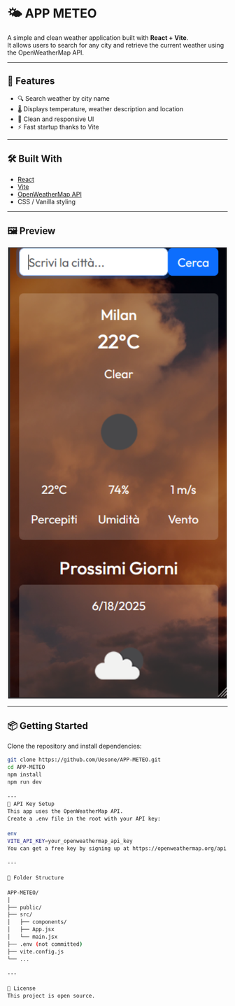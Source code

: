 # 🌤️ APP METEO

A simple and clean weather application built with **React + Vite**.  
It allows users to search for any city and retrieve the current weather using the OpenWeatherMap API.

---

## 🚀 Features

- 🔍 Search weather by city name
- 🌡️ Displays temperature, weather description and location
- 🎨 Clean and responsive UI
- ⚡ Fast startup thanks to Vite

---

## 🛠️ Built With

- [React](https://reactjs.org/)
- [Vite](https://vitejs.dev/)
- [OpenWeatherMap API](https://openweathermap.org/api)
- CSS / Vanilla styling

---

## 🖼️ Preview

<p align="center">
  <img src="https://github.com/Uesone/APP-METEO/blob/main/appmeteo.PNG?raw=true" alt="App screenshot" width="500"/>
</p>

---

## 📦 Getting Started

Clone the repository and install dependencies:

```bash
git clone https://github.com/Uesone/APP-METEO.git
cd APP-METEO
npm install
npm run dev

---
🔑 API Key Setup
This app uses the OpenWeatherMap API.
Create a .env file in the root with your API key:

env
VITE_API_KEY=your_openweathermap_api_key
You can get a free key by signing up at https://openweathermap.org/api

---

📁 Folder Structure

APP-METEO/
│
├── public/
├── src/
│   ├── components/
│   ├── App.jsx
│   └── main.jsx
├── .env (not committed)
├── vite.config.js
└── ...

---

📄 License
This project is open source.
